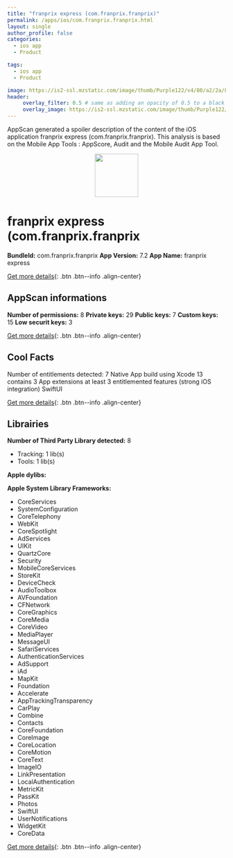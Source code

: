 ```yaml
---
title: "franprix express (com.franprix.franprix)"
permalink: /apps/ios/com.franprix.franprix.html
layout: single
author_profile: false
categories: 
  - ios app 
  - Product 

tags: 
  - ios app 
  - Product 

image: https://is2-ssl.mzstatic.com/image/thumb/Purple122/v4/80/a2/2a/80a22a60-2065-8268-3556-4dc57052307a/AppIcon-1x_U007emarketing-0-5-0-85-220.png/512x512bb.jpg
header: 
     overlay_filter: 0.5 # same as adding an opacity of 0.5 to a black background
     overlay_image: https://is2-ssl.mzstatic.com/image/thumb/Purple122/v4/80/a2/2a/80a22a60-2065-8268-3556-4dc57052307a/AppIcon-1x_U007emarketing-0-5-0-85-220.png/512x512bb.jpg
---
```

AppScan generated a spoiler description of the content of the iOS application franprix express (com.franprix.franprix). This analysis is based on the Mobile App Tools : AppScore, Audit and the Mobile Audit App Tool.

  
  
<div style="text-align: center;"><img src="https://is2-ssl.mzstatic.com/image/thumb/Purple122/v4/80/a2/2a/80a22a60-2065-8268-3556-4dc57052307a/AppIcon-1x_U007emarketing-0-5-0-85-220.png/512x512bb.jpg" width="100" height="100"></div>  
  
# franprix express (com.franprix.franprix

**BundleId:** com.franprix.franprix
**App Version:** 7.2
**App Name:** franprix express


[Get more details](/pricing.html){: .btn .btn--info .align-center}  
  
## AppScan informations 

**Number of permissions:** 8
**Private keys:** 29
**Public keys:** 7
**Custom keys:** 15
**Low securit keys:** 3
  
[Get more details](/pricing.html){: .btn .btn--info .align-center}

## Cool Facts

Number of entitlements detected: 7
Native App
build using Xcode 13
contains 3 App extensions
at least 3 entitlemented features (strong iOS integration)
SwiftUI
  
[Get more details](/pricing.html){: .btn .btn--info .align-center}

## Librairies 
**Number of Third Party Library detected:** 8
- Tracking: 1 lib(s)
- Tools: 1 lib(s)

**Apple dylibs:**


**Apple System Library Frameworks:**
- CoreServices
- SystemConfiguration
- CoreTelephony
- WebKit
- CoreSpotlight
- AdServices
- UIKit
- QuartzCore
- Security
- MobileCoreServices
- StoreKit
- DeviceCheck
- AudioToolbox
- AVFoundation
- CFNetwork
- CoreGraphics
- CoreMedia
- CoreVideo
- MediaPlayer
- MessageUI
- SafariServices
- AuthenticationServices
- AdSupport
- iAd
- MapKit
- Foundation
- Accelerate
- AppTrackingTransparency
- CarPlay
- Combine
- Contacts
- CoreFoundation
- CoreImage
- CoreLocation
- CoreMotion
- CoreText
- ImageIO
- LinkPresentation
- LocalAuthentication
- MetricKit
- PassKit
- Photos
- SwiftUI
- UserNotifications
- WidgetKit
- CoreData


  
[Get more details](/pricing.html){: .btn .btn--info .align-center}

